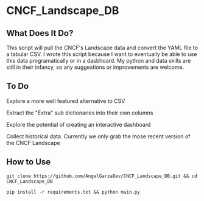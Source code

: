 # CNCF_Landscape_DB

## What Does It Do?
This script will pull the CNCF's Landscape data and convert the YAML file to a tabular CSV. 
I wrote this script because I want to eventually be able to use this data programatically or in a dasbhoard. 
My python and data skills are still in their infancy, so any suggestions or improvements are welcome.

## To Do
Explore a more well featured alternative to CSV

Extract the "Extra" sub dictionaries into their own columns

Explore the potential of creating an interactive dashboard

Collect historical data. Currently we only grab the mose recent version of the CNCF Landscape

## How to Use
```git clone https://github.com/AngelGarzaDev/CNCF_Landscape_DB.git && cd CNCF_Landscape_DB```

```pip install -r requirements.txt && python main.py```
